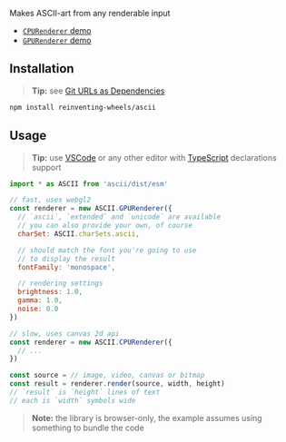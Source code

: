 Makes ASCII-art from any renderable input

- [`CPURenderer` demo][demo-cpu]
- [`GPURenderer` demo][demo-gpu]

## Installation

> **Tip:** see [Git URLs as Dependencies][git-urls]

```sh
npm install reinventing-wheels/ascii
```

## Usage

> **Tip:** use [VSCode][vsc] or any other editor with [TypeScript][ts] declarations support

```js
import * as ASCII from 'ascii/dist/esm'

// fast, uses webgl2
const renderer = new ASCII.GPURenderer({
  // `ascii`, `extended` and `unicode` are available
  // you can also provide your own, of course
  charSet: ASCII.charSets.ascii,

  // should match the font you're going to use
  // to display the result
  fontFamily: 'monospace',

  // rendering settings
  brightness: 1.0,
  gamma: 1.0,
  noise: 0.0
})

// slow, uses canvas 2d api
const renderer = new ASCII.CPURenderer({
  // ...
})

const source = // image, video, canvas or bitmap
const result = renderer.render(source, width, height)
// `result` is `height` lines of text
// each is `width` symbols wide
```

> **Note:** the library is browser-only, the example assumes using something to bundle the code

[ts]: //www.typescriptlang.org
[vsc]: //code.visualstudio.com
[git-urls]: //docs.npmjs.com/files/package.json#git-urls-as-dependencies
[demo-cpu]: //reinventing-wheels.github.io/ascii/demo/cpu.html
[demo-gpu]: //reinventing-wheels.github.io/ascii/demo/gpu.html
